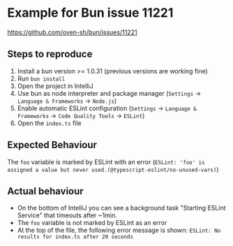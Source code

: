 # Example for Bun issue 11221

https://github.com/oven-sh/bun/issues/11221

## Steps to reproduce

1. Install a bun version >= 1.0.31 (previous versions are working fine)
2. Run `bun install`
3. Open the project in IntelliJ
4. Use bun as node interpreter and package manager (`Settings` -> `Language & Frameworks` -> `Node.js`)
5. Enable automatic ESLint configuration (`Settings` -> `Language & Frameworks` -> `Code Quality Tools` -> `ESLint`)
6. Open the `index.ts` file

## Expected Behaviour

The `foo` variable is marked by ESLint with an error (`ESLint: 'foo' is assigned a value but never used.(@typescript-eslint/no-unused-vars)`)

## Actual behaviour

- On the bottom of IntelliJ you can see a background task "Starting ESLint Service" that timeouts after ~1min.
- The `foo` variable is not marked by ESLint as an error
- At the top of the file, the following error message is shown: `ESLint: No results for index.ts after 20 seconds`
